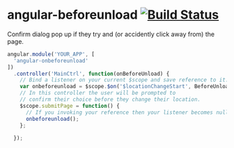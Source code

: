 # angular-beforeunload [![Build Status](https://travis-ci.org/gdi2290/angular-beforeunload.png?branch=master)](https://travis-ci.org/gdi2290/angular-beforeunload)
Confirm dialog pop up if they try and (or accidently click away from) the page.
```javascript
angular.module('YOUR_APP', [
  'angular-onbeforeunload'
])
  .controller('MainCtrl', function(onBeforeUnload) {
    // Bind a listener on your current $scope and save reference to it.
    var onbeforeunload = $scope.$on('$locationChangeStart', BeforeUnload.init('TOP_MESSAGE', 'BOTTOM_MESSAGE'))
    // In this controller the user will be prompted to
    // confirm their choice before they change their location.
    $scope.submitPage = function() {
      // If you invoking your reference then your listener becomes null.
      onbeforeunload();  
    };
    
  });
```
